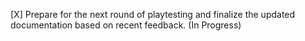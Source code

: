 [X] Prepare for the next round of playtesting and finalize the updated documentation based on recent feedback. (In Progress)